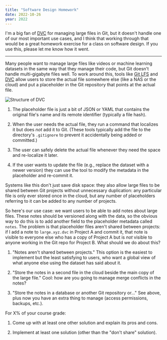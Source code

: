 ```yaml
---
title: "Software Design Homework"
date: 2022-10-26
year: 2022
---
```


I'm a big fan of [DVC][dvc] for managing large files in Git,
but it doesn't handle one of our most important use cases,
and I think that working through that would be a great homework exercise
for a class on software design.
If you use this,
please let me know how it went.

---

Many people want to manage large files like videos or machine learning datasets
in the same way that they manage their code,
but Git doesn't handle multi-gigabyte files well.
To work around this,
tools like [Git LFS][git-lfs] and [DVC][dvc] allow users to
store the actual file somewhere else (like a NAS or the cloud)
and put a placeholder in the Git repository that points at the actual file.

<img src="{{'/files/2022/dvc.svg' | relative_url}}" alt="Structure of DVC"/>

1.  The placeholder file is just a bit of JSON or YAML that contains
    the original file's name
    and its remote identifier (typically a file hash).

2.  When the user needs the actual file,
    they run a command that localizes it but does *not* add it to Git.
    (These tools typically add the file to the directory's `.gitignore`
    to prevent it accidentally being added or committed.)

3.  The user can safely delete the actual file whenever they need the space
    and re-localize it later.

4.  If the user wants to update the file (e.g., replace the dataset with a newer version)
    they can use the tool to modify the metadata in the placeholder and re-commit it.

Systems like this don't just save disk space:
they also allow large files to be shared between Git projects without unnecessary duplication:
any particular file is only ever stored once in the cloud,
but any number of placeholders referring to it can be added to any number of projects.

So here's our use case:
we want users to be able to add notes about large files.
These notes should be versioned along with the data,
so the obvious way to do this is to add another field to the placeholder metadata called `notes`.
The problem is that placeholder files aren't shared between projects:
if I add a note to `large.xyz.dvc` in Project A and commit it,
that note is visible to everyone else who has a copy of Project A
but is *not* visible to anyone working in the Git repo for Project B.
What should we do about this?

1.  "Notes aren't shared between projects."
    This option is the easiest to implement but the least satisfying to users,
    who want a global view of what anyone else using the dataset has said about it.

2.  "Store the notes in a second file in the cloud beside the main copy of the large file."
    Cool: how are you going to manage merge conflicts in the notes?

3.  "Store the notes in a database or another Git repository or…"
    See above, plus now you have an extra thing to manage (access permissions, backups, etc.).

For X% of your course grade:

1.  Come up with at least one other solution and explain its pros and cons.

2.  Implement at least one solution (other than the "don't share" solution).

[dvc]: https://dvc.org/
[git-lfs]: https://git-lfs.github.io/
